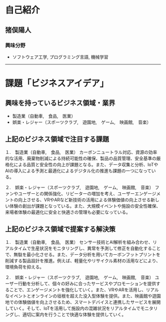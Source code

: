 # 自己紹介

## 猪俣陽人

### 興味分野

- ソフトウェア工学, プログラミング言語, 機械学習

***

# 課題「ビジネスアイデア」

## 興味を持っているビジネス領域・業界

- 製造業（自動車,　食品,　医業）
- 娯楽・レジャー（スポーツクラブ,　遊園地,　ゲーム,　映画館,　音楽）

## 上記のビジネス領域で注目する課題
１.　製造業（自動車,　食品,　医業）
カーボンニュートラル対応、資源の効率的な活用、廃棄物削減による持続可能性の確保、製品の品質管理、安全基準の厳格化による品質と安全性の向上が課題となる。また、データ収集と分析、IoTやAIの導入による予測と最適化によるデジタル化の推進も課題の一つになっている。

２.　娯楽・レジャー（スポーツクラブ,　遊園地,　ゲーム,　映画館,　音楽）
ファンやユーザーとの関係強化、リピーターの増加を考え、ユーザーエンゲージメントの向上させる、VRやARなど新技術の活用による体験価値の向上させる新しい体験の創出が課題となっている。また、大規模イベントや施設の安全性確保、来場者体験の最適化に安全と快適さの管理も必要になっている。

## 上記のビジネス領域で提案する解決策
１.　製造業（自動車,　食品,　医業）
センサー技術とAI解析を組み合わせ、リアルタイムで生産状況をモニタリングし、異常を予測して修正を自動化することで、無駄を最小化させる。また、データ分析を用いてカーボンフットプリントを削減する製品設計を推進。例えば、軽量化やリサイクル素材の活用などにより、環境負荷を抑える。

２.　娯楽・レジャー（スポーツクラブ,　遊園地,　ゲーム,　映画館,　音楽）
ユーザー行動を分析して、個々の好みに合ったサービスやプロモーションを提供することで、エンゲージメントを強化していく。また、VRやARを活用し、リアルなイベントとオンラインの垣根を超えた没入型体験を提供。また、映画館や遊園地での体験価値を向上させるため、スマートデバイスと連携したサービスを展開していく。そして、IoTを活用して施設内の混雑状況をリアルタイムでモニタリングし、適切に案内を行うことで快適な体験を提供していく。
